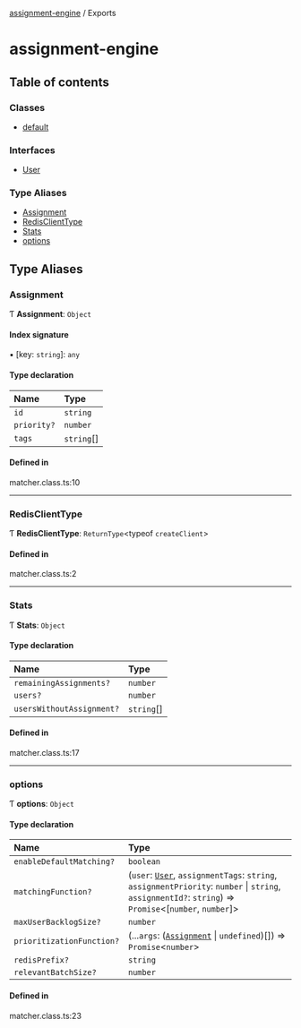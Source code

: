 [assignment-engine](README.md) / Exports

# assignment-engine

## Table of contents

### Classes

-   [default](classes/default.md)

### Interfaces

-   [User](interfaces/User.md)

### Type Aliases

-   [Assignment](modules.md#assignment)
-   [RedisClientType](modules.md#redisclienttype)
-   [Stats](modules.md#stats)
-   [options](modules.md#options)

## Type Aliases

### Assignment

Ƭ **Assignment**: `Object`

#### Index signature

▪ [key: `string`]: `any`

#### Type declaration

| Name        | Type       |
| :---------- | :--------- |
| `id`        | `string`   |
| `priority?` | `number`   |
| `tags`      | `string`[] |

#### Defined in

matcher.class.ts:10

---

### RedisClientType

Ƭ **RedisClientType**: `ReturnType`<typeof `createClient`\>

#### Defined in

matcher.class.ts:2

---

### Stats

Ƭ **Stats**: `Object`

#### Type declaration

| Name                      | Type       |
| :------------------------ | :--------- |
| `remainingAssignments?`   | `number`   |
| `users?`                  | `number`   |
| `usersWithoutAssignment?` | `string`[] |

#### Defined in

matcher.class.ts:17

---

### options

Ƭ **options**: `Object`

#### Type declaration

| Name                      | Type                                                                                                                                                                          |
| :------------------------ | :---------------------------------------------------------------------------------------------------------------------------------------------------------------------------- |
| `enableDefaultMatching?`  | `boolean`                                                                                                                                                                     |
| `matchingFunction?`       | (`user`: [`User`](interfaces/User.md), `assignmentTags`: `string`, `assignmentPriority`: `number` \| `string`, `assignmentId?`: `string`) => `Promise`<[`number`, `number`]\> |
| `maxUserBacklogSize?`     | `number`                                                                                                                                                                      |
| `prioritizationFunction?` | (...`args`: ([`Assignment`](modules.md#assignment) \| `undefined`)[]) => `Promise`<`number`\>                                                                                 |
| `redisPrefix?`            | `string`                                                                                                                                                                      |
| `relevantBatchSize?`      | `number`                                                                                                                                                                      |

#### Defined in

matcher.class.ts:23
